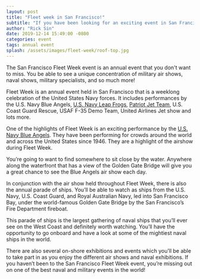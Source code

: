 ```yaml
---
layout: post
title: "Fleet week in San Francisco!"
subtitle: "If you have been looking for an exciting event in San Francisco that you won’t find anywhere else in the world, then you can’t afford to miss out on San Francisco Fleet Week!"
author: "Rick Sin"
date: 2019-12-14 15:49:00 -0800
categories: event
tags: annual event
splash: /assets/images/fleet-week/roof-top.jpg
---
```


The San Francisco Fleet Week event is an annual event that you don't want to miss. You be able to see a unique concentration of military air shows, naval shows, military specialists, and so much more!

Fleet Week is an annual event held in San Francisco that is a weeklong celebration of the United States Navy forces. It includes performances by the U.S. Navy Blue Angels, <a href="https://leapfrogs.navy/">U.S. Navy Leap Frogs</a>, <a href="https://patriotsjetteam.com/">Patriot Jet Team</a>, U.S. Coast Guard Rescue, USAF F-35 Demo Team, United Airlines Jet show and lots more. 

One of the highlights of Fleet Week is an exciting performance by the <a href="https://www.blueangels.navy.mil/">U.S. Navy Blue Angels</a>. They have been performing for crowds around the world and across the United States since 1946. They are a highlight of the airshow during Fleet Week.

You’re going to want to find somewhere to sit close by the water. Anywhere along the waterfront that has a view of the Golden Gate Bridge will give you a great chance to see the Blue Angels air show each day. 

In conjunction with the air show held throughout Fleet Week, there is also the annual parade of ships. You’ll be able to watch as ships from the U.S. Navy, U.S. Coast Guard, and Royal Australian Navy, led into San Francisco Bay, under the world-famous Golden Gate Bridge by the San Francisco’s Fire Department fireboat.

This parade of ships is the largest gathering of naval ships that you’ll ever see on the West Coast and definitely worth watching. You’ll have the opportunity to go onboard and have a look at some of the mightiest naval ships in the world. 

There are also several on-shore exhibitions and events which you’ll be able to take part in as you enjoy the different air shows and naval exhibitions. If you haven’t been to the San Francisco Fleet Week event, you’re missing out on one of the best naval and military events in the world!
